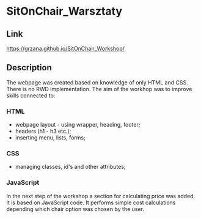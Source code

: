 # SitOnChair_Warsztaty

## Link

 https://grzana.github.io/SitOnChair_Workshop/
 
## Description
 
The webpage was created based on knowledge of only HTML and CSS. There is no RWD implementation. 
The aim of the workhop was to improve skills connected to:
### HTML
* webpage layout - using wrapper, heading, footer;
* headers (h1 - h3 etc.);
* inserting menu, lists, forms;
### CSS
* managing classes, id's and other attributes;

### JavaScript
In the next step of the workshop a section for calculating price was added. It is based on JavaScript code. It performs simple cost calculations depending which chair option was chosen by the user. 
